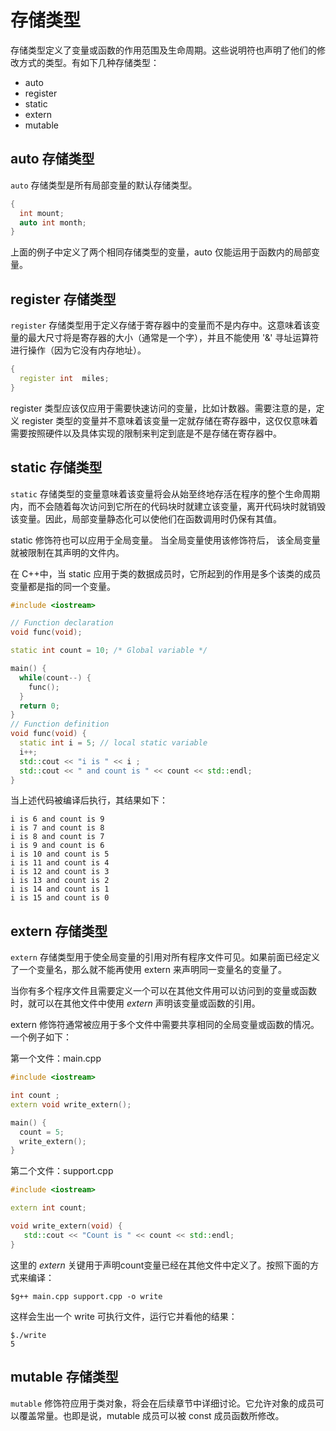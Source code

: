 # 存储类型

存储类型定义了变量或函数的作用范围及生命周期。这些说明符也声明了他们的修改方式的类型。有如下几种存储类型：

- auto
- register
- static
- extern
- mutable

## auto 存储类型

`auto` 存储类型是所有局部变量的默认存储类型。

```c++
{
  int mount;
  auto int month;
}
```

上面的例子中定义了两个相同存储类型的变量，auto 仅能运用于函数内的局部变量。

## register 存储类型

`register` 存储类型用于定义存储于寄存器中的变量而不是内存中。这意味着该变量的最大尺寸将是寄存器的大小（通常是一个字），并且不能使用 '&' 寻址运算符进行操作（因为它没有内存地址）。

```c++
{
  register int  miles;
}
```

register 类型应该仅应用于需要快速访问的变量，比如计数器。需要注意的是，定义 register 类型的变量并不意味着该变量一定就存储在寄存器中，这仅仅意味着需要按照硬件以及具体实现的限制来判定到底是不是存储在寄存器中。

## static 存储类型

`static` 存储类型的变量意味着该变量将会从始至终地存活在程序的整个生命周期内，而不会随着每次访问到它所在的代码块时就建立该变量，离开代码块时就销毁该变量。因此，局部变量静态化可以使他们在函数调用时仍保有其值。

static 修饰符也可以应用于全局变量。 当全局变量使用该修饰符后， 该全局变量就被限制在其声明的文件内。

在 C++中，当 static 应用于类的数据成员时，它所起到的作用是多个该类的成员变量都是指的同一个变量。

```c++
#include <iostream>

// Function declaration
void func(void);

static int count = 10; /* Global variable */

main() {
  while(count--) {
    func();
  }
  return 0;
}
// Function definition
void func(void) {
  static int i = 5; // local static variable
  i++;
  std::cout << "i is " << i ;
  std::cout << " and count is " << count << std::endl;
}
```

当上述代码被编译后执行，其结果如下：

```
i is 6 and count is 9
i is 7 and count is 8
i is 8 and count is 7
i is 9 and count is 6
i is 10 and count is 5
i is 11 and count is 4
i is 12 and count is 3
i is 13 and count is 2
i is 14 and count is 1
i is 15 and count is 0
```

## extern 存储类型

`extern` 存储类型用于使全局变量的引用对所有程序文件可见。如果前面已经定义了一个变量名，那么就不能再使用 extern 来声明同一变量名的变量了。

当你有多个程序文件且需要定义一个可以在其他文件用可以访问到的变量或函数时，就可以在其他文件中使用 *extern* 声明该变量或函数的引用。

extern 修饰符通常被应用于多个文件中需要共享相同的全局变量或函数的情况。一个例子如下：

第一个文件：main.cpp

```c++
#include <iostream>

int count ;
extern void write_extern();

main() {
  count = 5;
  write_extern();
}
```

第二个文件：support.cpp

```c++
#include <iostream>

extern int count;

void write_extern(void) {
   std::cout << "Count is " << count << std::endl;
}
```

这里的 *extern* 关键用于声明count变量已经在其他文件中定义了。按照下面的方式来编译：

```shell
$g++ main.cpp support.cpp -o write
```

这样会生出一个 write 可执行文件，运行它并看他的结果：

```shell
$./write
5
```

## mutable 存储类型

`mutable` 修饰符应用于类对象，将会在后续章节中详细讨论。它允许对象的成员可以覆盖常量。也即是说，mutable 成员可以被 const 成员函数所修改。